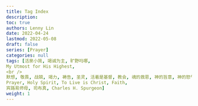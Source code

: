 ```yaml
---
title: Tag Index
description:
toc: true
authors: Lenny Lin
date: 2022-04-24
lastmod: 2022-05-08
draft: false
series: [Prayer]
categories: null
tags: [活泉小简, 竭诚为主, 旷野吗哪, 
My Utmost for His Highest,   
<br />  
默想, 敬畏, 战兢, 竭力, 祷告, 圣灵, 活着是基督, 教会, 魂的救恩, 神的旨意, 神的怒气, 寻求, 内心世界, 祷告, 日记, 律法, 家谱, 
Prayer, Holy Spirit, To Live is Christ, Faith,  
宾路易师母, 司布真, Charles H. Spurgeon]
weight: 1
---
```


